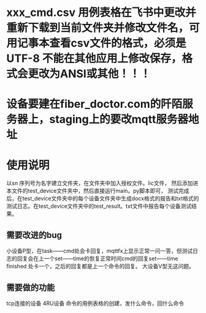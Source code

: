 # xxx_cmd.csv 用例表格在飞书中更改并重新下载到当前文件夹并修改文件名，可用记事本查看csv文件的格式，必须是UTF-8 不能在其他应用上修改保存，格式会更改为ANSI或其他！！！
# 设备要建在fiber_doctor.com的阡陌服务器上，staging上的要改mqtt服务器地址

# 使用说明
以sn 序列号为名字建立文件夹，在文件夹中加入授权文件。lic文件， 然后添加进本文件的test_device文件夹中，然后直接运行main。py脚本即可，
测试完成后，在test_device文件夹中的每个设备文件夹中生成docx格式的报告和txt格式的测试日志。在test_device文件夹中的test_result。txt文件中报告每个设备测试结果。


## 需要改进的bug
小设备P型，在task——cmd处会卡回复，mqttfx上显示正常一问一答，但测试日志的回复会在上一个set——time的恢复正常时间cmd的回复set——time finished 处卡一个，之后的回复都是上一个命令的回复。
大设备V型无这问题。


## 需要做的功能
tcp连接的设备 4RU设备  命令的用例表格的创建，发什么命令，回什么命令

